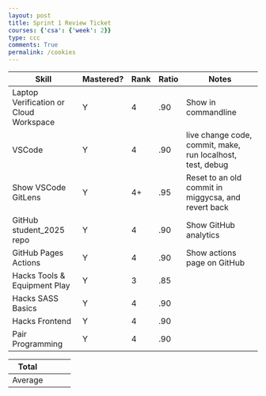 ```yaml
---
layout: post
title: Sprint 1 Review Ticket
courses: {'csa': {'week': 2}}
type: ccc
comments: True
permalink: /cookies
---
```




| Skill                             | Mastered? | Rank | Ratio | Notes                                                  |
| ---------------------------------- | --------- | ---- | ----- | ------------------------------------------------------ |
| Laptop Verification or Cloud Workspace | Y         | 4    | .90  | Show in commandline                                    |
| VSCode                             | Y         | 4    | .90  | live change code, commit, make, run localhost, test, debug |
| Show VSCode GitLens                | Y         | 4+   | .95  | Reset to an old commit in miggycsa, and revert back    |
| GitHub student_2025 repo           | Y         | 4    | .90  | Show GitHub analytics                                  |
| GitHub Pages Actions               | Y         | 4    | .90  | Show actions page on GitHub                            |
| Hacks Tools & Equipment Play       | Y         | 3    | .85  |                                                        |
| Hacks SASS Basics                  | Y         | 4    | .90  |                                                        |
| Hacks Frontend                     | Y         | 4    | .90  |                                                        |
| Pair Programming                   | Y         | 4    | .90  |                                                        |

| Total |   |   |   |
| ----- | - | - | - |
| Average |   |   |   |
